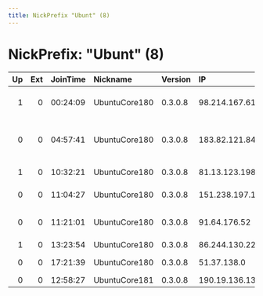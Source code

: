 ```yaml
---
title: NickPrefix "Ubunt" (8)
---
```


# NickPrefix: "Ubunt" (8)

|   Up |   Ext | JoinTime   | Nickname      | Version   | IP             | AS                                     | CC   |   ORp |   Dirp | OS    | Contact   |   eFamMembers |
|-----:|------:|:-----------|:--------------|:----------|:---------------|:---------------------------------------|:-----|------:|-------:|:------|:----------|--------------:|
|    1 |     0 | 00:24:09   | UbuntuCore180 | 0.3.0.8   | 98.214.167.61  | Comcast Cable Communications, LLC      | us   | 35291 |      0 | Linux | None      |             1 |
|    0 |     0 | 04:57:41   | UbuntuCore180 | 0.3.0.8   | 183.82.121.84  | Atria Convergence Technologies pvt ltd | in   | 44123 |      0 | Linux | None      |             1 |
|    1 |     0 | 10:32:21   | UbuntuCore180 | 0.3.0.8   | 81.13.123.198  | Cjsc credo-telecom                     | ru   | 42962 |      0 | Linux | None      |             1 |
|    0 |     0 | 11:04:27   | UbuntuCore180 | 0.3.0.8   | 151.238.197.11 | Aria Shatel Company Ltd                | ir   | 44329 |      0 | Linux | None      |             1 |
|    0 |     0 | 11:21:01   | UbuntuCore180 | 0.3.0.8   | 91.64.176.52   | Vodafone Kabel Deutschland GmbH        | de   | 33379 |      0 | Linux | None      |             1 |
|    1 |     0 | 13:23:54   | UbuntuCore180 | 0.3.0.8   | 86.244.130.227 | None                                   | fr   | 43385 |      0 | Linux | None      |             1 |
|    0 |     0 | 17:21:39   | UbuntuCore180 | 0.3.0.8   | 51.37.138.0    | Vodafone Ireland Limited               | ie   | 41683 |      0 | Linux | None      |             1 |
|    0 |     0 | 12:58:27   | UbuntuCore181 | 0.3.0.8   | 190.19.136.138 | Prima S.A.                             | ar   | 37771 |      0 | Linux | None      |             1 |
